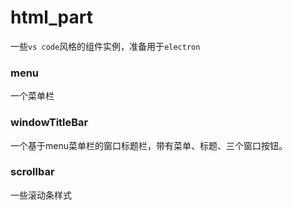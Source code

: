 # html_part
一些`vs code`风格的组件实例，准备用于`electron`

### menu

一个菜单栏

### windowTitleBar

一个基于menu菜单栏的窗口标题栏，带有菜单、标题、三个窗口按钮。

### scrollbar

一些滚动条样式